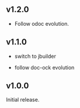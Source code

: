 v1.2.0
------

- Follow odoc evolution.

v1.1.0
-------

- switch to jbuilder

- follow doc-ock evolution


v1.0.0
-------

Initial release.
